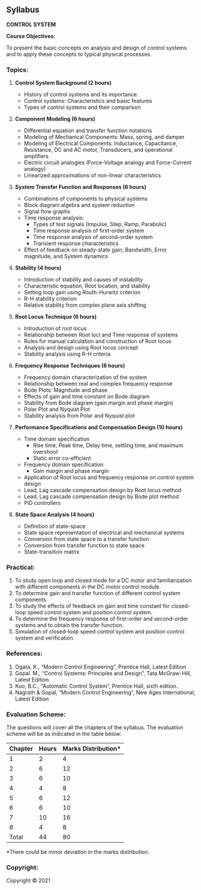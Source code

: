 ## Syllabus

**CONTROL SYSTEM**

**Course Objectives:** 

To present the basic concepts on analysis and design of control systems and to apply these concepts to typical physical processes.

### **Topics:**

1. **Control System Background (2 hours)**
    * History of control systems and its importance
    * Control systems: Characteristics and basic features
    * Types of control systems and their comparison

2. **Component Modeling (6 hours)**
    * Differential equation and transfer function notations
    * Modeling of Mechanical Components: Mass, spring, and damper
    * Modeling of Electrical Components: Inductance, Capacitance, Resistance, DC and AC motor, Transducers, and operational amplifiers
    * Electric circuit analogies (Force-Voltage analogy and Force-Current analogy)
    * Linearized approximations of non-linear characteristics

3. **System Transfer Function and Responses (6 hours)**
    * Combinations of components to physical systems
    * Block diagram algebra and system reduction
    * Signal flow graphs
    * Time response analysis:
        * Types of test signals (Impulse, Step, Ramp, Parabolic)
        * Time response analysis of first-order system
        * Time response analysis of second-order system
        * Transient response characteristics
    * Effect of feedback on steady-state gain, Bandwidth, Error magnitude, and System dynamics

4. **Stability (4 hours)**
    * Introduction of stability and causes of instability
    * Characteristic equation, Root location, and stability
    * Setting loop gain using Routh-Hurwitz criterion
    * R-H stability criterion
    * Relative stability from complex plane axis shifting

5. **Root Locus Technique (6 hours)**
    * Introduction of root locus
    * Relationship between Root loci and Time response of systems
    * Rules for manual calculation and construction of Root locus
    * Analysis and design using Root locus concept
    * Stability analysis using R-H criteria

6. **Frequency Response Techniques (6 hours)**
    * Frequency domain characterization of the system
    * Relationship between real and complex frequency response
    * Bode Plots: Magnitude and phase
    * Effects of gain and time constant on Bode diagram
    * Stability from Bode diagram (gain margin and phase margin)
    * Polar Plot and Nyquist Plot
    * Stability analysis from Polar and Nyquist plot

7. **Performance Specifications and Compensation Design (10 hours)**
    * Time domain specification
        * Rise time, Peak time, Delay time, settling time, and maximum overshoot
        * Static error co-efficient
    * Frequency domain specification
        * Gain margin and phase margin
    * Application of Root locus and frequency response on control system design
    * Lead, Lag cascade compensation design by Root locus method
    * Lead, Lag cascade compensation design by Bode plot method
    * PID controllers

8. **State Space Analysis (4 hours)**
    * Definition of state-space
    * State space representation of electrical and mechanical systems
    * Conversion from state space to a transfer function
    * Conversion from transfer function to state space
    * State-transition matrix


### **Practical:**

1. To study open loop and closed mode for a DC motor and familiarization with different components in the DC motor control module.
2. To determine gain and transfer function of different control system components.
3. To study the effects of feedback on gain and time constant for closed-loop speed control system and position control system.
4. To determine the frequency response of first-order and second-order systems and to obtain the transfer function.
5. Simulation of closed-loop speed control system and position control system and verification.

### **References:**

1. Ogata, K., “Modern Control Engineering”, Prentice Hall, Latest Edition
2. Gopal. M., “Control Systems: Principles and Design”, Tata McGraw-Hill, Latest Edition.
3. Kuo, B.C., “Automatic Control System”, Prentice Hall, sixth edition.
4. Nagrath & Gopal, “Modern Control Engineering”, New Ages International, Latest Edition

### **Evaluation Scheme:**

The questions will cover all the chapters of the syllabus. The evaluation scheme will be as indicated in the table below:

| Chapter | Hours | Marks Distribution* |
|---|---|---|
| 1 | 2 | 4 |
| 2 | 6 | 12 |
| 3 | 6 | 10 |
| 4 | 4 | 8 |
| 5 | 6 | 12 |
| 6 | 6 | 10 |
| 7 | 10 | 16 |
| 8 | 4 | 8 |
| Total | 44 | 80 |

*There could be minor deviation in the marks distribution.

### **Copyright:**

Copyright &copy; 2021
